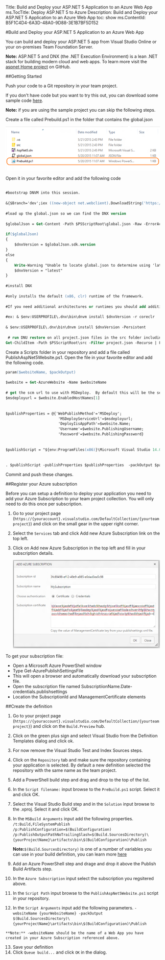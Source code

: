 Title: Build and Deploy your ASP.NET 5 Application to an Azure Web App
ms.TocTitle: Deploy ASP.NET 5 to Azure
Description: Build and Deploy your ASP.NET 5 Application to an Azure Web App
toc: show
ms.ContentId: B5F1C4D4-6A3D-48A0-9D88-3E1B7BF5D152

#Build and Deploy your ASP.NET 5 Application to an Azure Web App

You can build and deploy your ASP.NET 5 app from Visual Studio Online or your on-premises Team Foundation Server.

**Note:** ASP.NET 5 and DNX (the .NET Execution Environment) is a lean .NET stack for building modern cloud and web apps.
To learn more visit the [aspnet Home project](https://github.com/aspnet/Home) on GitHub.

##Getting Started

Push your code to a Git repository in your team project.

If you don't have code but you want to try this out, you can download some sample code [here](https://github.com/chrisrpatterson/TeamBuildAspNet5Sample).

**Note:** if you are using the sample project you can skip the following steps.

Create a file called Prebuild.ps1 in the folder that contains the global.json

![Prebuild.ps1](_img/BldPrebuildPs1File.png)

Open it in your favorite editor and add the following code

```ps

#bootstrap DNVM into this session.

&{$Branch='dev';iex ((new-object net.webclient).DownloadString('https://raw.githubusercontent.com/aspnet/Home/dev/dnvminstall.ps1'))}

#load up the global.json so we can find the DNX version

$globalJson = Get-Content -Path $PSScriptRoot\global.json -Raw -ErrorAction Ignore | ConvertFrom-Json -ErrorAction Ignore

if($globalJson)
{
    $dnxVersion = $globalJson.sdk.version
}
else
{
    Write-Warning "Unable to locate global.json to determine using 'latest'"
    $dnxVersion = "latest"
}

#install DNX

#only installs the default (x86, clr) runtime of the framework.

#If you need additional architectures or runtimes you should add additional calls

#ex: & $env:USERPROFILE\.dnx\bin\dnvm install $dnxVersion -r coreclr

& $env:USERPROFILE\.dnx\bin\dnvm install $dnxVersion -Persistent

 # run DNU restore on all project.json files in the src folder including 2>1 to redirect stderr to stdout for badly behaved tools
Get-ChildItem -Path $PSScriptRoot\src -Filter project.json -Recurse | ForEach-Object { & dnu restore $_.FullName 2>1 }


```
Create a Scripts folder in your repository and add a file called PublishAspNet5Website.ps1. Open the file in your favorite editor and add the following code.

```ps
param($websiteName, $packOutput)

$website = Get-AzureWebsite -Name $websiteName

# get the scm url to use with MSDeploy.  By default this will be the second in the array
$msdeployurl = $website.EnabledHostNames[1]


$publishProperties = @{'WebPublishMethod'='MSDeploy';
                        'MSDeployServiceUrl'=$msdeployurl;
                        'DeployIisAppPath'=$website.Name;
                        'Username'=$website.PublishingUsername;
                        'Password'=$website.PublishingPassword}


$publishScript = "${env:ProgramFiles(x86)}\Microsoft Visual Studio 14.0\Common7\IDE\Extensions\Microsoft\Web Tools\Publish\Scripts\default-publish.ps1"


. $publishScript -publishProperties $publishProperties  -packOutput $packOutput

```

Commit and push these changes.

##Register your Azure subscription

Before you can setup a definition to deploy your application you need to add your Azure Subscription to your team project collection.
You will only need to do this once per subscription.

1.  Go to your project page (`https://{youraccount}.visualstudio.com/DefaultCollection/{yourteamproject}`) and click on the small gear in the upper right corner.
2.  Select the `Services` tab and click Add new Azure Subscription link on the top left.
3.  Click on Add new Azure Subscription in the top left and fill in your subscription details.
    
    ![Azure Subscription Dialog](_img/BldAzureSubscriptionDialog.png)

To get your subscription file:

*   Open a Microsoft Azure PowerShell window
*   Type Get-AzurePublishSettingsFile
*   This will open a browser and automatically download your subscription file.
*   Open the subscription file named SubscriptiionName.Date-credentials.publishsettings
*   Location the SubscriptionId and ManagementCertificate elements

##Create the definition

1.  Go to your project page (`https://{youraccount}.visualstudio.com/DefaultCollection/{yourteamproject}`) and click on the `Build.Preview` hub.
2.  Click on the green plus sign and select Visual Studio from the Definition Templates dialog and click ok.
3.  For now remove the Visual Studio Test and Index Sources steps.
4.  Click on the `Repository` tab and make sure the repository containing your application is selected.
    By default a new definition selected the repository with the same name as the team project.
5.  Add a PowerShell build step and drag and drop to the top of the list.
6.  In the `Script filename:` input browse to the `PreBuild.ps1` script.
    Select it and click OK.
7.  Select the Visual Studio Build step and in the `Solution` input browse to the .xproj.
    Select it and click OK.
8.  In the `MSBuild Arguments` input add the following properties.
    `/t:Build,FileSystemPublish /p:PublishConfiguration=$(BuildConfiguration) /p:PublishOutputPathNoTrailingSlash=$(Build.SourcesDirectory)\{yourProjectName}\artifacts\bin\$(BuildConfiguration)\Publish`
    
    **Note:**`$(Build.SourcesDirectory)` is one of a number of variables you can use in your build definition, you can learn more [here](/Library/vs/alm/Build/scripts/variables.md)
9.  Add an Azure PowerShell step and drage and drop it above the Publish Build Artifacts step.
10.  In the `Azure Subscription` input select the subscription you regsitered above.
11.  In the `Script Path` input browse to the `PublishAspNet5Website.ps1` script in your repository.
12.  In the `Script Arguments` input add the following parameters.
    `-websiteName {yourWebsiteName} -packOutput $(Build.SourcesDirectory)\{yourProjectName}\artifacts\bin\$(BuildConfiguration)\Publish`
    
    **Note:** -websiteName should be the name of a Web App you have created in your Azure Subscription referenced above.
13.  Save your definition
14.  Click `Queue build...` and click `OK` in the dialog.


